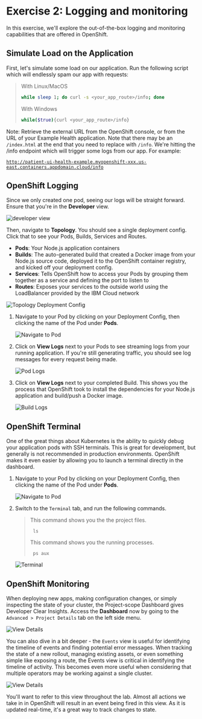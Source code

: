 # Exercise 2: Logging and monitoring

In this exercise, we'll explore the out-of-the-box logging and monitoring capabilities that are offered in OpenShift.

## Simulate Load on the Application

First, let's simulate some load on our application. Run the following script which will endlessly spam our app with requests:

> With Linux/MacOS
>
> ```bash
> while sleep 1; do curl -s <your_app_route>/info; done
> ```
>
> With Windows
>
> ```bash
> while($true){curl <your_app_route>/info}
> ```

Note: Retrieve the external URL from the OpenShift console, or from the URL of your Example Health application. Note that there may be an `/index.html` at the end that you need to replace with `/info`. We're hitting the /info endpoint which will trigger some logs from our app. For example:

[`http://patient-ui-health-example.myopenshift-xxx.us-east.containers.appdomain.cloud/info`](http://patient-ui-health-example.myopenshift-341665-66631af3eb2bd8030c5bb56d415b8851-0001.us-east.containers.appdomain.cloud/jee.html)

## OpenShift Logging

Since we only created one pod, seeing our logs will be straight forward. Ensure that you're in the **Developer** view.

![developer view](../assets/developer.png)

Then, navigate to **Topology**. You should see a single deployment config. Click that to see your Pods, Builds, Services and Routes.

* **Pods**: Your Node.js application containers
* **Builds**: The auto-generated build that created a Docker image from your Node.js source code, deployed it to the OpenShift container registry, and kicked off your deployment config.
* **Services**: Tells OpenShift how to access your Pods by grouping them together as a service and defining the port to listen to
* **Routes**: Exposes your services to the outside world using the LoadBalancer provided by the IBM Cloud network

![Topology Deployment Config](../assets/ocp43-topology.png)

1. Navigate to your Pod by clicking on your Deployment Config, then clicking the name of the Pod under **Pods**.

    ![Navigate to Pod](../assets/ocp43-pod-arrow.png)
   
2. Click on **View Logs** next to your Pods to see streaming logs from your running application. If you're still generating traffic, you should see log messages for every request being made.

    ![Pod Logs](../assets/ocp43-pod-logs.png)

3. Click on **View Logs** next to your completed Build. This shows you the process that OpenShift took to install the dependencies for your Node.js application and build/push a Docker image.

    ![Build Logs](../assets/ocp43-build-logs.png)

## OpenShift Terminal

One of the great things about Kubernetes is the ability to quickly debug your application pods with SSH terminals. This is great for development, but generally is not recommended in production environments. OpenShift makes it even easier by allowing you to launch a terminal directly in the dashboard.

1. Navigate to your Pod by clicking on your Deployment Config, then clicking the name of the Pod under **Pods**.

   ![Navigate to Pod](../assets/ocp43-pod-arrow.png)

2. Switch to the `Terminal` tab, and run the following commands.

   > This command shows you the the project files.
   >
   > ```text
   >  ls
   > ```
   >
   > This command shows you the running processes.
   >
   > ```text
   >  ps aux
   > ```

   ![Terminal](../assets/ocp43-terminal.png)

## OpenShift Monitoring

When deploying new apps, making configuration changes, or simply inspecting the state of your cluster, the Project-scope Dashboard gives Developer Clear Insights. Access the **Dashboard** now by going to the `Advanced > Project Details` tab on the left side menu.

![View Details](../assets/ocp43-project-details.png)

You can also dive in a bit deeper - the `Events` view is useful for identifying the timeline of events and finding potential error messages. When tracking the state of a new rollout, managing existing assets, or even something simple like exposing a route, the Events view is critical in identifying the timeline of activity. This becomes even more useful when considering that multiple operators may be working against a single cluster.

![View Details](../assets/projectevents.png)

You'll want to refer to this view throughout the lab. Almost all actions we take in in OpenShift will result in an event being fired in this view. As it is updated real-time, it's a great way to track changes to state.

